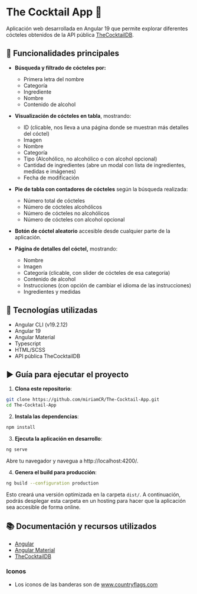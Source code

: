 # The Cocktail App 🍹


Aplicación web desarrollada en Angular 19 que permite explorar diferentes cócteles obtenidos de la API pública [TheCocktailDB](https://www.thecocktaildb.com/api.php).


## 🧪 Funcionalidades principales
- **Búsqueda y filtrado de cócteles por:**
    - Primera letra del nombre
    - Categoría
    - Ingrediente
    - Nombre
    - Contenido de alcohol

- **Visualización de cócteles en tabla**, mostrando:
    - ID (clicable, nos lleva a una página donde se muestran más detalles del cóctel)
    - Imagen
    - Nombre
    - Categoría
    - Tipo (Alcohólico, no alcohólico o con alcohol opcional)
    - Cantidad de ingredientes (abre un modal con lista de ingredientes, medidas e imágenes)
    - Fecha de modificación

- **Pie de tabla con contadores de cócteles** según la búsqueda realizada: 
    - Número total de cócteles
    - Número de cócteles alcohólicos
    - Número de cócteles no alcohólicos
    - Número de cócteles con alcohol opcional

- **Botón de cóctel aleatorio** accesible desde cualquier parte de la aplicación.

- **Página de detalles del cóctel,** mostrando:
    - Nombre
    - Imagen
    - Categoría (clicable, con slider de cócteles de esa categoría)
    - Contenido de alcohol
    - Instrucciones (con opción de cambiar el idioma de las instrucciones)
    - Ingredientes y medidas

## 🚀 Tecnologías utilizadas
- Angular CLI (v19.2.12)
- Angular 19
- Angular Material
- Typescript
- HTML/SCSS
- API pública TheCocktailDB

## ▶️ Guía para ejecutar el proyecto
1. **Clona este repositorio**:
```bash
git clone https://github.com/miriamCR/The-Cocktail-App.git
cd The-Cocktail-App
````

2. **Instala las dependencias**:
````bash
npm install
````

3. **Ejecuta la aplicación en desarrollo**:
````bash
ng serve
````
Abre tu navegador y navegua a http://localhost:4200/.

4. **Genera el build para producción**:
````bash
ng build --configuration production
````
Esto creará una versión optimizada en la carpeta `dist/`. A continuación, podrás desplegar esta carpeta en un hosting para hacer que la aplicación sea accesible de forma online.

## 📚 Documentación y recursos utilizados
- [Angular](https://angular.dev/overview)
- [Angular Material](https://material.angular.dev)
- [TheCocktailDB](https://www.thecocktaildb.com/api.php)


### Iconos
* Los iconos de las banderas son de <a href="https://www.countryflags.com/" title="Countryflags">www.countryflags.com</a>


